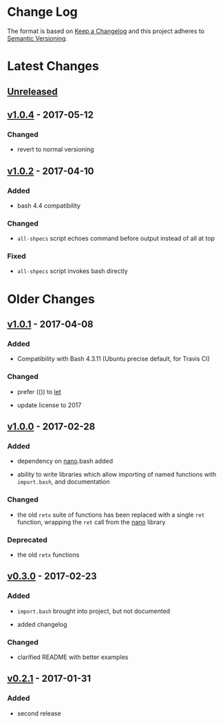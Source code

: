Change Log
==========

The format is based on [Keep a Changelog] and this project adheres to
[Semantic Versioning].

Latest Changes
==============

[Unreleased]
------------



[v1.0.4] - 2017-05-12
---------------------

### Changed

-   revert to normal versioning

[v1.0.2] - 2017-04-10
---------------------

### Added

-   bash 4.4 compatibility

### Changed

-   `all-shpecs` script echoes command before output instead of all at
    top

### Fixed

-   `all-shpecs` script invokes bash directly

Older Changes
=============

[v1.0.1] - 2017-04-08
---------------------

### Added

-   Compatibility with Bash 4.3.11 (Ubuntu precise default, for Travis
    CI)

### Changed

-   prefer (()) to [let]

-   update license to 2017

[v1.0.0] - 2017-02-28
---------------------

### Added

-   dependency on [nano].bash added

-   ability to write libraries which allow importing of named functions
    with `import.bash`, and documentation

### Changed

-   the old `retx` suite of functions has been replaced with a single
    `ret` function, wrapping the `ret` call from the [nano] library

### Deprecated

-   the old `retx` functions

[v0.3.0] - 2017-02-23
---------------------

### Added

-   `import.bash` brought into project, but not documented

-   added changelog

### Changed

-   clarified README with better examples

[v0.2.1] - 2017-01-31
---------------------

### Added

-   second release

  [Keep a Changelog]: http://keepachangelog.com/
  [Semantic Versioning]: http://semver.org/
  [Unreleased]: https://github.com/binaryphile/sorta/compare/v1.0.4...v1.0
  [v1.0.4]: https://github.com/binaryphile/sorta/compare/v1.0.2...v1.0.4
  [v1.0.2]: https://github.com/binaryphile/sorta/compare/v1.0.1...v1.0.2
  [v1.0.1]: https://github.com/binaryphile/sorta/compare/v1.0.0...v1.0.1
  [let]: http://wiki.bash-hackers.org/commands/builtin/let
  [v1.0.0]: https://github.com/binaryphile/sorta/compare/v0.3.0...v1.0.0
  [nano]: https://github.com/binaryphile/nano
  [v0.3.0]: https://github.com/binaryphile/sorta/compare/v0.2.1...v0.3.0
  [v0.2.1]: https://github.com/binaryphile/sorta/compare/v0.2.0...v0.2.1
